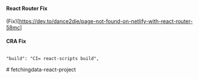#### React Router Fix

(Fix)[https://dev.to/dance2die/page-not-found-on-netlify-with-react-router-58mc]

#### CRA Fix

```

"build": "CI= react-scripts build",

```
#   f e t c h i n g d a t a - r e a c t - p r o j e c t  
 